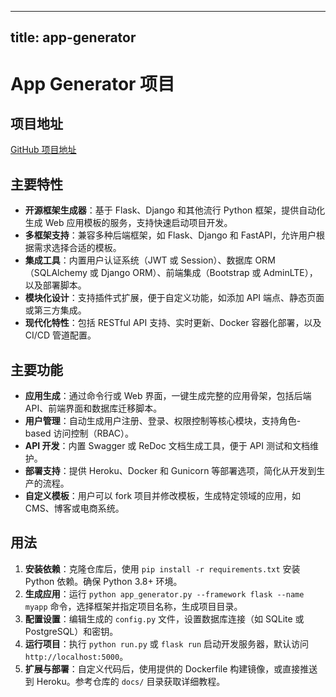 
---
title: app-generator
---

# App Generator 项目

## 项目地址
[GitHub 项目地址](https://github.com/app-generator/app-generator)

## 主要特性
- **开源框架生成器**：基于 Flask、Django 和其他流行 Python 框架，提供自动化生成 Web 应用模板的服务，支持快速启动项目开发。
- **多框架支持**：兼容多种后端框架，如 Flask、Django 和 FastAPI，允许用户根据需求选择合适的模板。
- **集成工具**：内置用户认证系统（JWT 或 Session）、数据库 ORM（SQLAlchemy 或 Django ORM）、前端集成（Bootstrap 或 AdminLTE），以及部署脚本。
- **模块化设计**：支持插件式扩展，便于自定义功能，如添加 API 端点、静态页面或第三方集成。
- **现代化特性**：包括 RESTful API 支持、实时更新、Docker 容器化部署，以及 CI/CD 管道配置。

## 主要功能
- **应用生成**：通过命令行或 Web 界面，一键生成完整的应用骨架，包括后端 API、前端界面和数据库迁移脚本。
- **用户管理**：自动生成用户注册、登录、权限控制等核心模块，支持角色-based 访问控制（RBAC）。
- **API 开发**：内置 Swagger 或 ReDoc 文档生成工具，便于 API 测试和文档维护。
- **部署支持**：提供 Heroku、Docker 和 Gunicorn 等部署选项，简化从开发到生产的流程。
- **自定义模板**：用户可以 fork 项目并修改模板，生成特定领域的应用，如 CMS、博客或电商系统。

## 用法
1. **安装依赖**：克隆仓库后，使用 `pip install -r requirements.txt` 安装 Python 依赖。确保 Python 3.8+ 环境。
2. **生成应用**：运行 `python app_generator.py --framework flask --name myapp` 命令，选择框架并指定项目名称，生成项目目录。
3. **配置设置**：编辑生成的 `config.py` 文件，设置数据库连接（如 SQLite 或 PostgreSQL）和密钥。
4. **运行项目**：执行 `python run.py` 或 `flask run` 启动开发服务器，默认访问 `http://localhost:5000`。
5. **扩展与部署**：自定义代码后，使用提供的 Dockerfile 构建镜像，或直接推送到 Heroku。参考仓库的 `docs/` 目录获取详细教程。